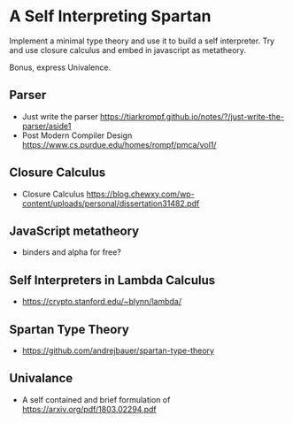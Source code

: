 # A Self Interpreting Spartan

Implement a minimal type theory and use it to build a self interpreter. Try and use closure calculus and embed in javascript as metatheory.

Bonus, express Univalence.

## Parser

* Just write the parser https://tiarkrompf.github.io/notes/?/just-write-the-parser/aside1
* Post Modern Compiler Design https://www.cs.purdue.edu/homes/rompf/pmca/vol1/

## Closure Calculus

* Closure Calculus https://blog.chewxy.com/wp-content/uploads/personal/dissertation31482.pdf

## JavaScript metatheory

* binders and alpha for free?

## Self Interpreters in Lambda Calculus

* https://crypto.stanford.edu/~blynn/lambda/

## Spartan Type Theory

* https://github.com/andrejbauer/spartan-type-theory

## Univalance

* A self contained and brief formulation of https://arxiv.org/pdf/1803.02294.pdf

